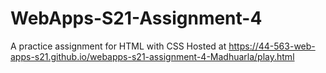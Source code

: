 # WebApps-S21-Assignment-4
A practice assignment for HTML with CSS
Hosted at https://44-563-web-apps-s21.github.io/webapps-s21-assignment-4-Madhuarla/play.html
